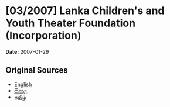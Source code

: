# [03/2007] Lanka Children's and Youth Theater Foundation (Incorporation)

**Date:** 2007-01-29

## Original Sources

- [English](https://documents.gov.lk/view/acts/2007/1/03-2007_E.pdf)
- [සිංහල](https://documents.gov.lk/view/acts/2007/1/03-2007_S.pdf)
- [தமிழ்](https://documents.gov.lk/view/acts/2007/1/03-2007_T.pdf)
